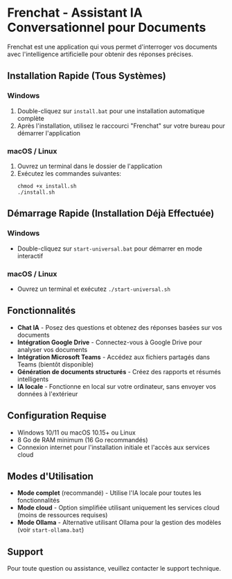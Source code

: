 
# Frenchat - Assistant IA Conversationnel pour Documents

Frenchat est une application qui vous permet d'interroger vos documents avec l'intelligence artificielle pour obtenir des réponses précises.

## Installation Rapide (Tous Systèmes)

### Windows
1. Double-cliquez sur `install.bat` pour une installation automatique complète
2. Après l'installation, utilisez le raccourci "Frenchat" sur votre bureau pour démarrer l'application

### macOS / Linux
1. Ouvrez un terminal dans le dossier de l'application
2. Exécutez les commandes suivantes:
   ```
   chmod +x install.sh
   ./install.sh
   ```

## Démarrage Rapide (Installation Déjà Effectuée)

### Windows
- Double-cliquez sur `start-universal.bat` pour démarrer en mode interactif

### macOS / Linux
- Ouvrez un terminal et exécutez `./start-universal.sh`

## Fonctionnalités

- **Chat IA** - Posez des questions et obtenez des réponses basées sur vos documents
- **Intégration Google Drive** - Connectez-vous à Google Drive pour analyser vos documents
- **Intégration Microsoft Teams** - Accédez aux fichiers partagés dans Teams (bientôt disponible)
- **Génération de documents structurés** - Créez des rapports et résumés intelligents
- **IA locale** - Fonctionne en local sur votre ordinateur, sans envoyer vos données à l'extérieur

## Configuration Requise

- Windows 10/11 ou macOS 10.15+ ou Linux
- 8 Go de RAM minimum (16 Go recommandés)
- Connexion internet pour l'installation initiale et l'accès aux services cloud

## Modes d'Utilisation

- **Mode complet** (recommandé) - Utilise l'IA locale pour toutes les fonctionnalités
- **Mode cloud** - Option simplifiée utilisant uniquement les services cloud (moins de ressources requises)
- **Mode Ollama** - Alternative utilisant Ollama pour la gestion des modèles (voir `start-ollama.bat`)

## Support

Pour toute question ou assistance, veuillez contacter le support technique.
